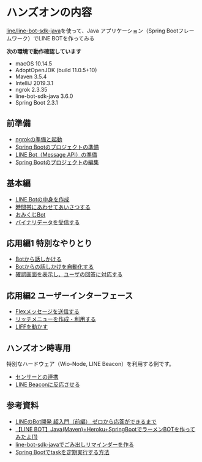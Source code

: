 # ハンズオンの内容

[line/line-bot-sdk-java](https://github.com/line/line-bot-sdk-java)を使って、Java アプリケーション（Spring Bootフレームワーク）でLINE BOTを作ってみる

**次の環境で動作確認しています**

- macOS 10.14.5
- AdoptOpenJDK (build 11.0.5+10)
- Maven 3.5.4 
- IntelliJ 2019.3.1
- ngrok 2.3.35
- line-bot-sdk-java 3.6.0
- Spring Boot 2.3.1

## 前準備

- [ngrokの準備と起動](doc/01.md)
- [Spring Bootのプロジェクトの準備](doc/02.md)
- [LINE Bot（Message API）の準備](doc/03.md)
- [Spring Bootのプロジェクトの編集](doc/04.md)

## 基本編

- [LINE Botの中身を作成](doc/05.md)
- [時間帯にあわせてあいさつする](doc/06.md)
- [おみくじBot](doc/07.md)
- [バイナリデータを受信する](doc/Binary/Binary.md)

## 応用編1 特別なやりとり

- [Botから話しかける](doc/08.md)
- [Botからの話しかけを自動化する](doc/09.md)
- [確認画面を表示し、ユーザの回答に対応する](doc/10.md)

## 応用編2 ユーザーインターフェース

- [Flexメッセージを送信する](doc/Flex/Flex.md)
- [リッチメニューを作成・利用する](doc/RichMenu/RM.md)
- [LIFFを動かす](doc/Liff/Liff_P1.md)

## ハンズオン時専用

特別なハードウェア（Wio-Node, LINE Beacon）を利用する例です。

- [センサーとの連携](doc/ex01.md)
- [LINE Beaconに反応させる](doc/Beacon/Beacon.md)

## 参考資料

- [LINEのBot開発 超入門（前編） ゼロから応答ができるまで](https://qiita.com/nkjm/items/38808bbc97d6927837cd)
- [【LINE BOT】Java(Maven)+Heroku+SpringBootでラーメンBOTを作ってみたよ(1)](https://qiita.com/megaitai22/items/e3e130df1c044ec0f3fd)
- [line-bot-sdk-javaでごみ出しリマインダーを作る](https://qiita.com/aytdm/items/7b8692662a0b161c555c)
- [Spring Bootでtaskを定期実行する方法](https://qiita.com/rubytomato@github/items/4f0c64eb9a24eaceaa6e)
